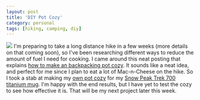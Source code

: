 ```yaml
---
layout: post
title: 'DIY Pot Cozy'
category: personal
tags: [hiking, camping, diy]
---
```


<a href="http://photos.thecave.com/Random/DYI-Pot-Cozy/24476733_NV9jrG"><img src="http://photos.thecave.com/Random/DYI-Pot-Cozy/i-RBn6FQG/0/Th/IMG0110-Th.jpg" border="0" class="alignleft" /></a>
I'm preparing to take a long distance hike in a few weeks (more details on that coming soon), so I've been researching different ways to reduce the amount of fuel I need for cooking. I came around this neat posting that explains <a href="http://blackwoodspress.com/blog/6582/ultralight-backpacking-pot-cozy/">how to make an backpacking pot cozy</a>. It sounds like a neat idea, and perfect for me since I plan to eat a lot of Mac-n-Cheese on the hike. So I took a stab at making my <a href="http://photos.thecave.com/Random/DYI-Pot-Cozy/24476733_NV9jrG">own pot cozy</a> for my <a href="http://www.snowpeak.com/cookware/backpacking/trek-700-titanium-scs-005t.html">Snow Peak Trek 700 titanium mug</a>. I'm happy with the end results, but I have yet to test the cozy to see how effective it is. That will be my next project later this week.
